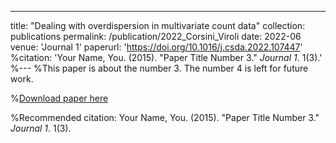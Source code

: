 ---
title: "Dealing with overdispersion in multivariate count data"
collection: publications
permalink: /publication/2022_Corsini_Viroli 
date: 2022-06
venue: 'Journal 1'
paperurl: 'https://doi.org/10.1016/j.csda.2022.107447'
%citation: 'Your Name, You. (2015). &quot;Paper Title Number 3.&quot; <i>Journal 1</i>. 1(3).'
%---
%This paper is about the number 3. The number 4 is left for future work.

%[Download paper here](http://academicpages.github.io/files/paper3.pdf)

%Recommended citation: Your Name, You. (2015). "Paper Title Number 3." <i>Journal 1</i>. 1(3).